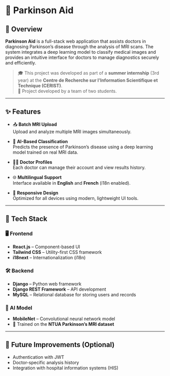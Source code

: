 # 🧠 Parkinson Aid

## 📌 Overview

**Parkinson Aid** is a full-stack web application that assists doctors in diagnosing Parkinson’s disease through the analysis of MRI scans. The system integrates a deep learning model to classify medical images and provides an intuitive interface for doctors to manage diagnostics securely and efficiently.

> 🎓 This project was developed as part of a **summer internship** (3rd year) at the **Centre de Recherche sur l'Information Scientifique et Technique (CERIST)**.  
> 👥 Project developed by a team of two students.

---

## ✨ Features

- 📤 **Batch MRI Upload**  
  Upload and analyze multiple MRI images simultaneously.

- 🤖 **AI-Based Classification**  
  Predicts the presence of Parkinson’s disease using a deep learning model trained on real MRI data.

- 👨‍⚕️ **Doctor Profiles**  
  Each doctor can manage their account and view results history.

- 🌐 **Multilingual Support**  
  Interface available in **English** and **French** (i18n enabled).

- 📱 **Responsive Design**  
  Optimized for all devices using modern, lightweight UI tools.

---

## 🧰 Tech Stack

### 🖥️ Frontend
- **React.js** – Component-based UI
- **Tailwind CSS** – Utility-first CSS framework
- **i18next** – Internationalization (i18n)

### 🛠️ Backend
- **Django** – Python web framework
- **Django REST Framework** – API development
- **MySQL** – Relational database for storing users and records

### 🧪 AI Model
- **MobileNet** – Convolutional neural network model
- 🧠 Trained on the **NTUA Parkinson’s MRI dataset**

---

## 🚀 Future Improvements (Optional)
- Authentication with JWT
- Doctor-specific analysis history
- Integration with hospital information systems (HIS)
